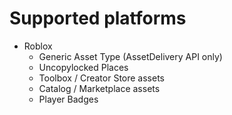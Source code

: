 # Supported platforms

* Roblox
    * Generic Asset Type (AssetDelivery API only)
    * Uncopylocked Places
    * Toolbox / Creator Store assets
    * Catalog / Marketplace assets
    * Player Badges
